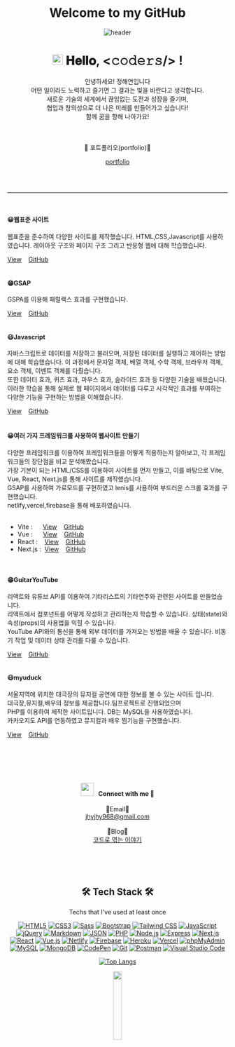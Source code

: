<h1 align="center">
  Welcome to my GitHub
</h1>
<div align="center">
  
![header](https://capsule-render.vercel.app/api?type=waving&color=gradient&height=250&section=header&text=hey,i'm_haeyeon&fontSize=90)
</div>
<h1 align="center">
  <a target="_blank">
    <img src="https://github.com/JayantGoel001/JayantGoel001/blob/master/GIF/Earth.gif" width="24px" style="max-width:100%;">
  </a>
  𝐇𝐞𝐥𝐥𝐨, &lt;𝚌𝚘𝚍𝚎𝚛𝚜/&gt; !
</h1>
<div align="center">
안녕하세요! 정해연입니다<br>
어떤 일이라도 노력하고 즐기면 그 결과는 빛을 바란다고 생각합니다.<br>
새로운 기술의 세계에서 끊임없는 도전과 성장을 즐기며,<br>
협업과 창의성으로 더 나은 미래를 만들어가고 싶습니다!<br>
함께 꿈을 향해 나아가요!
</div>

<div align="center">
  <br>
  <br>
  <br>
  📌 포트폴리오(portfolio)📌<br>
  
[portfolio](https://port200.vercel.app/)
</div>
<br>
<br>

---

<br>
<h4>😀웹표준 사이트</h4>
웹표준을 준수하여 다양한 사이트를 제작했습니다. HTML,CSS,Javascript를 사용하였습니다. 레이아웃 구조와 페이지 구조 그리고 반응형 웹에 대해 학습했습니다.

[View](https://jeong202.github.io/web-standard/)&nbsp;&nbsp;&nbsp;&nbsp;[GitHub](https://github.com/jeong202/web-standard)
<br><br>

<h4>😁GSAP</h4>
GSPA를 이용해 패럴랙스 효과를 구현했습니다.

[View](http://jhyjhy968.dothome.co.kr/javascript/gsap/gsap01.html)&nbsp;&nbsp;&nbsp;&nbsp;[GitHub](https://github.com/jeong202/gsap)
<br><br>

<h4>😃Javascript</h4>
자바스크립트로 데이터를 저장하고 불러오며, 저장된 데이터를 실행하고 제어하는 방법에 대해 학습했습니다. 이 과정에서 문자열 객체, 배열 객체, 수학 객체, 브라우저 객체, 요소 객체, 이벤트 객체를 다뤘습니다.<br>
또한 데이터 효과, 퀴즈 효과, 마우스 효과, 슬라이드 효과 등 다양한 기술을 배웠습니다. 이러한 학습을 통해 실제로 웹 페이지에서 데이터를 다루고 시각적인 효과를 부여하는 다양한 기능을 구현하는 방법을 이해했습니다.<br>

[View](https://jeong202.github.io/js/)&nbsp;&nbsp;&nbsp;&nbsp;[GitHub](https://github.com/jeong202/js)
<br><br>

<h4>😀여러 가지 프레임워크를 사용하여 웹사이트 만들기</h4>
다양한 프레임워크를 이용하여 프레임워크들을 어떻게 적용하는지 알아보고, 각 프레임워크들의 장단점을 비교 분석해봤습니다.<br>
가장 기본이 되는 HTML/CSS를 이용하여 사이트를 먼저 만들고, 이를 바탕으로 Vite, Vue, React, Next.js를 통해 사이트를 제작했습니다.<br>
GSAP를 사용하여 가로모드를 구현하였고 lenis를 사용하여 부드러운 스크롤 효과를 구현했습니다.<br>
netlify,vercel,firebase을 통해 배포하였습니다.

<br>
<br>

- Vite :&nbsp;&nbsp;&nbsp;&nbsp;&nbsp;&nbsp;[View](https://vite-project-2023hae.netlify.app/)&nbsp;&nbsp;&nbsp;&nbsp;[GitHub](https://github.com/jeong202/vite-project)<br>
- Vue :&nbsp;&nbsp;&nbsp;&nbsp;&nbsp;&nbsp;[View](https://vue-project2-ten.vercel.app/)&nbsp;&nbsp;&nbsp;&nbsp;[GitHub](https://github.com/jeong202/vue-project2)<br>
- React :&nbsp;&nbsp;&nbsp;&nbsp;[View](https://jeong202.github.io/js/)&nbsp;&nbsp;&nbsp;&nbsp;[GitHub](https://react-site2023.web.app/)<br>
- Next.js :&nbsp;&nbsp;[View](https://nextjs-project-kappa-one.vercel.app/)&nbsp;&nbsp;&nbsp;&nbsp;[GitHub](https://github.com/jeong202/nextjs-project)<br>
<br><br>

<h4>😁GuitarYouTube</h4>
리액트와 유튜브 API를 이용하여 기타리스트의 기타연주와 관련된 사이트를 만들었습니다.<br>
리액트에서 컴포넌트를 어떻게 작성하고 관리하는지 학습할 수 있습니다. 상태(state)와 속성(props)의 사용법을 익힐 수 있습니다.<br>
YouTube API와의 통신을 통해 외부 데이터를 가져오는 방법을 배울 수 있습니다. 비동기 작업 및 데이터 상태 관리를 다룰 수 있습니다.<br>

[View](https://youtubeproject2023.netlify.app/)&nbsp;&nbsp;&nbsp;&nbsp;[GitHub](https://github.com/jeong202/youtube-project2)
<br><br>

<h4>😃myuduck</h4>
서울지역에 위치한 대극장의 뮤지컬 공연에 대한 정보를 볼 수 있는 사이트 입니다.<br>
대극장,뮤지컬,배우의 정보를 제공합니다.팀프로젝트로 진행되었으며<br>
PHP를 이용하여 제작한 사이트입니다. DB는 MySQL을 사용하였습니다.<br>
카카오지도 API를 연동하였고 뮤지컬과 배우 찜기능을 구현했습니다.

[View](http://jhyjhy968.dothome.co.kr/myuduck/main/main.php)&nbsp;&nbsp;&nbsp;&nbsp;[GitHub](https://github.com/jeong202/myuduck)
<br><br>



<br/>
<br/>
<br/>
<div align="center">

</div>
<h4 align="center" > <img src="https://media.giphy.com/media/iY8CRBdQXODJSCERIr/giphy.gif" width="30" height="30" style="margin-right: 10px;">Connect with me 🤝 </h4>   
<div align="center">
  
📧Email📧   
jhyjhy968@gmail.com
<br/>
<br/>
📝Blog📝   
[코드로 엮는 이야기](https://august-jhy.tistory.com/)
</div>
<br/>
<br/>
<br/>


<h2 align="center">🛠 Tech Stack 🛠</h2>
<p align="center">Techs that I've used at least once</p>
 <p align="center">
  <a href="#"><img alt="HTML5" src="https://img.shields.io/badge/HTML5-E34F26?logo=HTML5&logoColor=white"></a>
  <a href="#"><img alt="CSS3" src="https://img.shields.io/badge/CSS3-1572B6?logo=CSS3&logoColor=white"></a>
  <a href="#"><img alt="Sass" src="https://img.shields.io/badge/Sass-CC6699?style=flat-square&logo=Sass&logoColor=white"/></a>
  <a href="#"><img alt="Bootstrap" src="https://img.shields.io/badge/Bootstrap-7952B3?logo=Bootstrap&logoColor=white"></a>
  <a href="#"><img alt="Tailwind CSS" src="https://img.shields.io/badge/Tailwind CSS-06B6D4?style=flat-square&logo=Tailwind CSS&logoColor=white"/></a>
  <a href="#"><img alt="JavaScript" src="https://img.shields.io/badge/JavaScript-F7DF1E?style=flat-square&logo=javascript&logoColor=black"/></a>
  <a href="#"><img alt="jQuery" src="https://img.shields.io/badge/jQuery-0769AD?logo=jQuery&logoColor=white"></a>
  <a href="#"><img alt="Markdown" src="https://img.shields.io/badge/Markdown-000?logo=Markdown&logoColor=white"></a> 
  <a href="#"><img alt="JSON" src="https://img.shields.io/badge/JSON-000000?style=flat-square&logo=json&logoColor=white"/></a> 
  <a href="#"><img alt="PHP" src="https://img.shields.io/badge/PHP-777BB4?logo=PHP&logoColor=white"></a>
  <a href="#"><img alt="Node.js" src="https://img.shields.io/badge/Node.js-339933?logo=Node.js&logoColor=white"></a>
  <a href="#"><img alt="Express" src="https://img.shields.io/badge/Express-000000?style=flat-square&logo=Express&logoColor=white"/></a>
  <a href="#"><img alt="Next.js" src="https://img.shields.io/badge/Next.js-000000?style=flat-square&logo=Next.js&logoColor=white"/></a>
  <a href="#"><img alt="React" src="https://img.shields.io/badge/React-61DAFB?logo=React&logoColor=white"></a>
  <a href="#"><img alt="Vue.js" src="https://img.shields.io/badge/Vue.js-4FC08D?logo=Vue.js&logoColor=white"></a>
  <a href="#"><img alt="Netlify" src="https://img.shields.io/badge/Netlify-00C7B7?logo=Netlify&logoColor=white"></a>
  <a href="#"><img alt="Firebase" src="https://img.shields.io/badge/Firebase-FFCA28?style=flat-square&logo=firebase&logoColor=black"/></a>
  <a href="#"><img alt="Heroku" src="https://img.shields.io/badge/Heroku-430098?style=flat-square&logo=Heroku&logoColor=white"/></a>
  <a href="#"><img alt="Vercel" src="https://img.shields.io/badge/Vercel-000000?style=flat-square&logo=Vercel&logoColor=white"/></a>
  <a href="#"><img alt="phpMyAdmin" src="https://img.shields.io/badge/phpMyAdmin-6C78AF?logo=phpMyAdmin&logoColor=white"></a>
  <a href="#"><img alt="MySQL" src="https://img.shields.io/badge/MySQL-4479A1?style=flat-square&logo=MySQL&logoColor=white"/></a>
  <a href="#"><img alt="MongoDB" src="https://img.shields.io/badge/MongoDB-47A248?style=flat-square&logo=MongoDB&logoColor=white"/></a>
  <a href="#"><img alt="CodePen" src="https://img.shields.io/badge/CodePen-000?logo=CodePen&logoColor=white"></a>
  <a href="#"><img alt="Git" src="https://img.shields.io/badge/Git-F05032?logo=Git&logoColor=white"></a>
  <a href="#"><img alt="Postman" src="https://img.shields.io/badge/Postman-FF6C37?logo=Postman&logoColor=white"></a>
  <a href="#"><img alt="Visual Studio Code" src="https://img.shields.io/badge/Visual Studio Code-007ACC?logo=Visual Studio Code&logoColor=white"></a>
  </p>




<div align="center">
  
  [![Top Langs](https://github-readme-stats.vercel.app/api/top-langs/?username=jeong202&layout=compact)](https://github.com/anuraghazra/github-readme-stats)
</div>
<div align="center">
  
 <img src="https://media.giphy.com/media/jpVnC65DmYeyRL4LHS/giphy.gif" width="20%">
</div>






